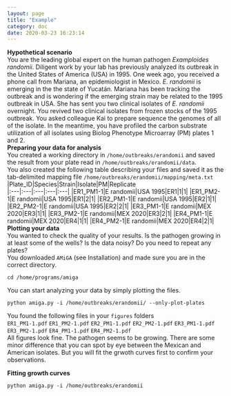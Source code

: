 ```yaml
---
layout: page
title: "Example"
category: doc
date: 2020-03-23 16:23:14
---
```


**Hypothetical scenario**
<br />
You are the leading global expert on the human pathogen *Examploides randomii*. Diligent work by your lab has previously analyzed its outbreak in the United States of America (USA) in 1995. One week ago, you received a phone call from Mariana, an epidemiologist in Mexico. *E. randomii* is emerging in the the state of Yucatán. Mariana has been tracking the outbreak and is wondering if the emerging strain may be related to the 1995 outbreak in USA. She has sent you two clinical isolates of *E. randomii* overnight. You revived two clinical isolates from frozen stocks of the 1995 outbreak. You asked colleague Kai to prepare sequence the genomes of all of the isolate. In the meantime, you have profiled the carbon substrate utilization of all isolates using Biolog Phenotype Microarray (PM) plates 1 and 2.
<br />
**Preparing your data for analysis**
<br />
You created a working directory in `/home/outbreaks/erandomii` and saved the result from your plate read in `/home/outbreaks/erandomii/data`.
<br />
You also created the following table describing your files and saved it as the tab-delimited mapping file `/home/outbreaks/erandomii/mapping/meta.txt`
<br />
|Plate_ID|Species|Strain|Isolate|PM|Replicate\
|:---|:---|:---|:---|:---|
|ER1_PM1-1|E randomii|USA 1995|ER1|1|1|
|ER1_PM2-1|E randomii|USA 1995|ER1|2|1|
|ER2_PM1-1|E randomii|USA 1995|ER2|1|1|
|ER2_PM2-1|E randomii|USA 1995|ER2|2|1|
|ER3_PM1-1|E randomii|MEX 2020|ER3|1|1|
|ER3_PM2-1|E randomii|MEX 2020|ER3|2|1|
|ER4_PM1-1|E randomii|MEX 2020|ER4|1|1|
|ER4_PM2-1|E randomii|MEX 2020|ER4|2|1|
<br />
**Plotting your data**
<br />
You wanted to check the quality of your results. Is the pathogen growing in at least some of the wells? Is the data noisy? Do you need to repeat any plates?
<br />
You downloaded `AMiGA` (see Installation) and made sure you are in the correct directory.

`cd /home/programs/amiga`

You can start analyzing your data by simply plotting the files.

`python amiga.py -i /home/outbreaks/erandomii/ --only-plot-plates`

You found the following files in your `figures` folders
<br />
`ER1_PM1-1.pdf`
`ER1_PM2-1.pdf`
`ER2_PM1-1.pdf`
`ER2_PM2-1.pdf`
`ER3_PM1-1.pdf`
`ER3_PM2-1.pdf`
`ER4_PM1-1.pdf`
`ER4_PM2-1.pdf`
<br />
All figures look fine. The pathogen seems to be growing. There are some minor difference that you can spot by eye between the Mexican and American isolates. But you will fit the grwoth curves first to confirm your observations.

**Fitting growth curves**

`python amiga.py -i /home/outbreaks/erandomii`
